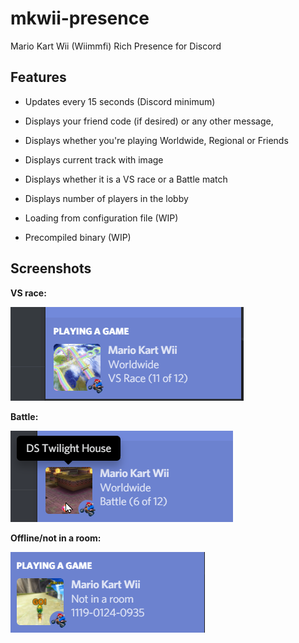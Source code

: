 # mkwii-presence
Mario Kart Wii (Wiimmfi) Rich Presence for Discord
## Features
- Updates every 15 seconds (Discord minimum)
- Displays your friend code (if desired) or any other message, 
- Displays whether you're playing Worldwide, Regional or Friends
- Displays current track with image
- Displays whether it is a VS race or a Battle match
- Displays number of players in the lobby

- Loading from configuration file (WIP)
- Precompiled binary (WIP)
## Screenshots
**VS race:**

![VS race](https://github.com/dotcomboom/mkwii-presence/blob/master/screenshots/vs.gif?raw=true)

**Battle:**

![Battle](https://github.com/dotcomboom/mkwii-presence/blob/master/screenshots/battle.png?raw=true)

**Offline/not in a room:**

![Offline/no room](https://github.com/dotcomboom/mkwii-presence/blob/master/screenshots/offline.png?raw=true)
